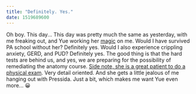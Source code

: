 ```yaml
---
title: "Definitely. Yes."
date: 1519689600
---
```

Oh boy. This day... This day was pretty much the same as yesterday, with me freaking out, and Yue working her [magic](https://media.giphy.com/media/12NUbkX6p4xOO4/giphy.gif) on me. Would I have survived PA school without her? Definitely yes. Would I also experience crippling anxiety, GERD, and PUD? Definitely yes. The good thing is that the hard tests are behind us, and yes, we are preparing for the possibility of remediating the anatomy course. [Side note, she is a great patient to do a physical exam](https://media.giphy.com/media/6UpQJVXTiOGuA/giphy.gif). Very detail oriented. And she gets a little jealous of me hanging out with Pressida. Just a bit, which makes me want Yue even more... 😀